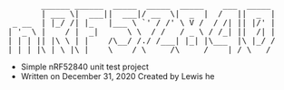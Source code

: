 <pre name="code" class="c">
       ______ ______  _____  _____  _____    ___  _____
       | ___ \|  ___||  ___|/ __  \|  _  |  /   ||  _  |
 _ __  | |_/ /| |_   |___ \ `' / /' \ V /  / /| || |/' |
| '_ \ |    / |  _|      \ \  / /   / _ \ / /_| ||  /| |
| | | || |\ \ | |    /\__/ /./ /___| |_| |\___  |\ |_/ /
|_| |_|\_| \_|\_|    \____/ \_____/\_____/    |_/ \___/
</pre>



*   Simple nRF52840 unit test project
*   Written on December 31, 2020 Created by Lewis he






